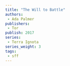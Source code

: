 ```yaml
---
title: "The Will to Battle"
authors: 
 - Ada Palmer
publishers:
 - Tor
publish: 2017
series:
 - Terra Ignota
series_weight: 3
tags: 
 - sff
---
```



